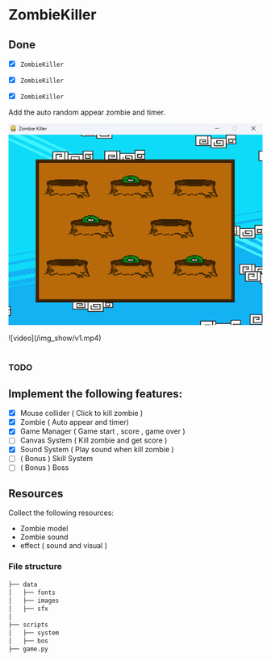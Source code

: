 # ZombieKiller

## Done
- [x] `ZombieKiller`
- [x] `ZombieKiller`
- [x] `ZombieKiller`



Add the auto random appear zombie and timer.
<div>
    <img src="/img_show/1.png" align="center">
</div><br>

<div>
    ![video](/img_show/v1.mp4)
  
</div><br>

### TODO

## Implement the following features:
- [x] Mouse collider ( Click to kill zombie )
- [x] Zombie ( Auto appear and timer) 
- [x] Game Manager ( Game start , score , game over )
- [ ] Canvas System ( Kill zombie and get score )
- [x] Sound System ( Play sound when kill zombie )
- [ ] ( Bonus ) Skill System
- [ ] ( Bonus ) Boss

## Resources
Collect the following resources:
- Zombie model 
- Zombie sound
- effect ( sound and visual )

### File structure
```project cotain the following folders and files:
├── data
│   ├── fonts
│   ├── images
│   ├── sfx
│ 
├── scripts
│   ├── system
│   ├── bos
├── game.py
```

